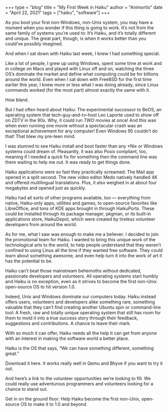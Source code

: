 +++
type = "blog"
title = "My First Week in Haiku"
author = "Animortis"
date = "April 22, 2021"
tags = ["haiku", "software"]
+++

As you boot your first non-Windows, non-Unix system, you may have a moment when you wonder if this thing is going to work. It’s not from the same family of systems you’re used to: It’s Haiku, and it’s totally different and unique. The great part, though, is when it works better than you could’ve possibly imagined.

And when I sat down with Haiku last week, I knew I had something special.

Like a lot of people, I grew up using Windows, spent some time at work and in college on Macs and played with Linux off and on, watching the three OS’s dominate the market and define what computing could be for billions around the world. Even when I sat down with FreeBSD for the first time earlier this year, I knew more or less what I was doing already, since Linux commands worked (for the most part) almost exactly the same with it.

How bland.

But I had often heard about Haiku: The experimental successor to BeOS, an operating system that tech-guy-and-tv-host Leo Laporte used to show off on ZDTV in the 90s. Why, it could run *TWO* movies at once! And this was when even running one movie without a spectacular crash was an exceptional achievement for any computer! Even Windows 95 couldn’t do that! That blew my pre-teen mind.

I was stunned to see Haiku install and boot faster than any *Nix or Windows systems could dream of. Pleasantly, it was also Posix compliant, too, meaning if I needed a quick fix for something then the command line was there waiting to help me out. It was ready to get things done.

Haiku applications were so fast they practically screamed: The Mail app opened in a split second. The new video editor Medo natively handled 4K and offered multilingual translations. Plus, it also weighed in at about four megabytes and opened just as quickly.

Haiku had all sorts of other programs available, too — everything from native, Haiku-only apps, utilities and games, to open-source favorites like LibreOffice, and tons of KDE apps brought in through HaikuPorts. These could be installed through its package manager, pkgman, or its built-in applications store, HaikuDepot, which were created by tireless volunteer developers from around the world.

As for me, what I saw was enough to make me a believer: I decided to join the promotional team for Haiku. I wanted to bring this unique work of the technological arts to the world, to help people understand that they weren’t confined to using Linux all the time if they wanted free software. They could learn about something awesome, and even help turn it into the work of art it has the potential to be.

Haiku can’t beat those mainstream behemoths without dedicated, passionate developers and volunteers. All operating systems start humbly and Haiku is no exception, even as it strives to become the first non-Unix open-source OS to hit version 1.0.

Indeed, Unix and Windows dominate our computers today. Haiku instead offers users, volunteers and developers alike something rare, something valuable that they can’t find creating another Ubuntu spin or command-line tool: A fresh, raw and totally unique operating system that still has room for them to mold it into a true success story through their feedback, suggestions and contributions. A chance to leave their mark.

With so much it can offer, Haiku needs all the help it can get from anyone with an interest in making the software world a better place.

Haiku is the OS that says, “We can have something different, something great.”

Download it here. It works really well in Qemu and Bhyve if you want to try it out.

And here’s a link to the volunteer opportunities we’re looking to fill. We could really use adventurous programmers and volunteers looking for a chance to stand out.

Get in on the ground floor. Help Haiku become the first non-Unix, open-source OS to make it to 1.0 and beyond.
